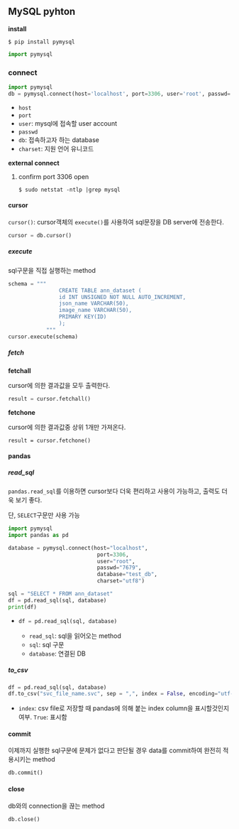 ## MySQL pyhton

**install**

```
$ pip install pymysql
```

```py
import pymysql
```





### connect

```python
import pymysql
db = pymysql.connect(host='localhost', port=3306, user='root', passwd='test4958', db='test_db', charset='utf8')


```

- `host`
- `port`
- `user`: mysql에 접속할 user account
- `passwd`
- `db`: 접속하고자 하는 database
- `charset`: 지원 언어 유니코드



**external connect**

1. confirm port 3306 open 

   ```
   $ sudo netstat -ntlp |grep mysql
   ```

   







#### cursor

`cursor()`: cursor객체의 `execute()`를 사용하여 sql문장을 DB server에 전송한다.

```python
cursor = db.cursor()
```



##### execute

sql구문을 직접 실행하는 method

```python
schema = """
                CREATE TABLE ann_dataset (
                id INT UNSIGNED NOT NULL AUTO_INCREMENT,
                json_name VARCHAR(50),
                image_name VARCHAR(50),
                PRIMARY KEY(ID)
                );
            """
cursor.execute(schema)
```



##### fetch

**fetchall**

cursor에 의한 결과값을 모두 출력한다.

```python
result = cursor.fetchall()
```



**fetchone**

cursor에 의한 결과값중 상위 1개만 가져온다.

```
result = cursor.fetchone()
```





#### pandas

##### read_sql

`pandas.read_sql`를 이용하면 cursor보다 더욱 편리하고 사용이 가능하고, 출력도 더욱 보기 좋다.

단, `SELECT`구문만 사용 가능

```python
import pymysql
import pandas as pd

database = pymysql.connect(host="localhost",
                            port=3306, 
                            user="root", 
                            passwd="7679", 
                            database="test_db", 
                            charset="utf8")

sql = "SELECT * FROM ann_dataset"
df = pd.read_sql(sql, database)
print(df)
```

- ```python
  df = pd.read_sql(sql, database)
  ```

  - `read_sql`: sql을 읽어오는 method
  - `sql`: sql 구문
  - `database`: 연결된 DB



##### to_csv

```python
df = pd.read_sql(sql, database)
df.to_csv("svc_file_name.svc", sep = ",", index = False, encoding="utf-8")
```

- `index`:  csv file로 저장할 때 pandas에 의해 붙는 index column을 표시할것인지 여부. `True`: 표시함



#### commit

이제까지 실행한 sql구문에 문제가 없다고 판단될 경우 data를 commit하여 완전히 적용시키는 method

```python
db.commit()
```



#### close

db와의 connection을 끊는 method

```python
db.close()
```



